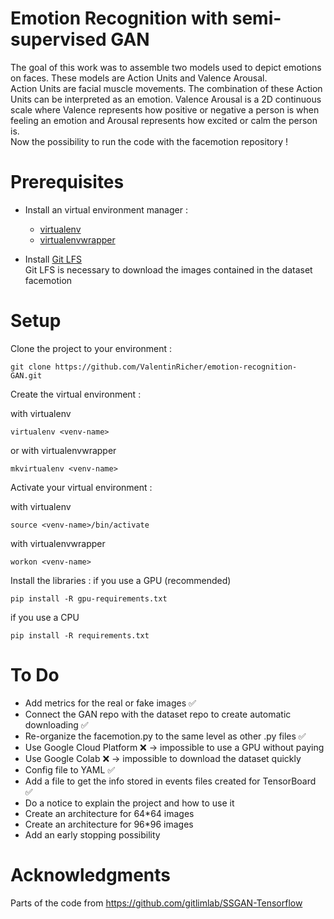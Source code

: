 # Emotion Recognition with semi-supervised GAN

The goal of this work was to assemble two models used to depict emotions on faces. These models are Action Units and Valence Arousal. <br/>
Action Units are facial muscle movements. The combination of these Action Units can be interpreted as an emotion. 
Valence Arousal is a 2D continuous scale where Valence represents how positive or negative a person is when feeling an emotion and Arousal represents how excited or calm the person is. <br/>
Now the possibility to run the code with the facemotion repository ! 

# Prerequisites 

- Install an virtual environment manager :
  - [virtualenv](https://virtualenv.pypa.io/en/latest/)
  - [virtualenvwrapper](https://virtualenvwrapper.readthedocs.io/en/latest/)
  
- Install [Git LFS](https://git-lfs.github.com) <br/>
Git LFS is necessary to download the images contained in the dataset facemotion

# Setup

Clone the project to your environment :

```
git clone https://github.com/ValentinRicher/emotion-recognition-GAN.git
```

Create the virtual environment : 

with virtualenv
```
virtualenv <venv-name>
```
or with virtualenvwrapper
```
mkvirtualenv <venv-name>
```

Activate your virtual environment :

with virtualenv
```
source <venv-name>/bin/activate
```
with virtualenvwrapper
```
workon <venv-name>
```

Install the libraries :
if you use a GPU (recommended)
```
pip install -R gpu-requirements.txt
```
if you use a CPU
```
pip install -R requirements.txt
```



# To Do

- Add metrics for the real or fake images ✅
- Connect the GAN repo with the dataset repo to create automatic downloading ✅
- Re-organize the facemotion.py to the same level as other .py files ✅
- Use Google Cloud Platform ❌ -> impossible to use a GPU without paying
- Use Google Colab ❌ -> impossible to download the dataset quickly
- Config file to YAML ✅
- Add a file to get the info stored in events files created for TensorBoard ✅
- Do a notice to explain the project and how to use it
- Create an architecture for 64*64 images
- Create an architecture for 96*96 images
- Add an early stopping possibility


# Acknowledgments

Parts of the code from https://github.com/gitlimlab/SSGAN-Tensorflow
